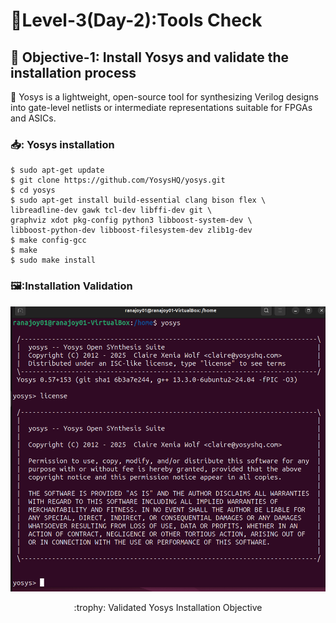   #  :checkered_flag:Level-3(Day-2):Tools Check

 ## :dart: <b>Objective-1:</b> Install Yosys and validate the installation process
 :rocket: Yosys is a lightweight, open-source tool for synthesizing Verilog designs into gate-level netlists or intermediate representations suitable for FPGAs and ASICs.
 
 ### 📥: Yosys installation
 
 ```
 $ sudo apt-get update
 $ git clone https://github.com/YosysHQ/yosys.git
 $ cd yosys
 $ sudo apt-get install build-essential clang bison flex \
 libreadline-dev gawk tcl-dev libffi-dev git \
 graphviz xdot pkg-config python3 libboost-system-dev \
 libboost-python-dev libboost-filesystem-dev zlib1g-dev
 $ make config-gcc
 $ make
 $ sudo make install
 ```
  ### 🖼️:Installation Validation
![Yosys install](/Map_1/Level_3/images/yosys_install.png)
<div align="center">:trophy: Validated Yosys Installation Objective</div>
